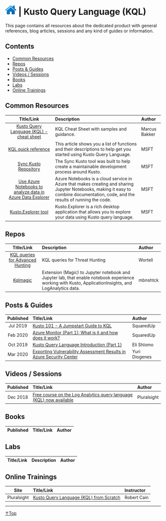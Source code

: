 # [![Home](../img/home.png)](../README.md "Home") | Kusto Query Language (KQL)

This page contains all resources about the dedicated product with general references, blog articles, sessions and any kind of guides or information.

## Contents
- [Common Resources](#common-resources)
- [Repos](#repos)
- [Posts & Guides](#posts--guides)
- [Videos / Sessions](#videos--sessions)
- [Books](#books)
- [Labs](#labs)
- [Online Trainings](#online-trainings)


## Common Resources
|                                                Title/Link                                                 | Description                                                                                                                                                                        | Author        |
| :-------------------------------------------------------------------------------------------------------: | :--------------------------------------------------------------------------------------------------------------------------------------------------------------------------------- | :------------ |
|             [Kusto Query Language (KQL) - cheat sheet](https://github.com/marcusbakker/KQL/)              | KQL Cheat Sheet with samples and guidance.                                                                                                                                         | Marcus Bakker |
|      [KQL quick reference](https://docs.microsoft.com/en-us/azure/data-explorer/kql-quick-reference)      | This article shows you a list of functions and their descriptions to help get you started using Kusto Query Language.                                                              | MSFT          |
|                      [Sync Kusto Repository](https://github.com/microsoft/synckusto)                      | The Sync Kusto tool was built to help create a maintainable development process around Kusto.                                                                                      | MSFT          |
| [Use Azure Notebooks to analyze data in Azure Data Explorer](https://docs.microsoft.com/en-us/azure/data-explorer/azure-notebooks) | Azure Notebooks is a cloud service in Azure that makes creating and sharing Jupyter Notebooks, making it easy to combine documentation, code, and the results of running the code. | MSFT          |
|         [Kusto.Explorer tool](https://docs.microsoft.com/en-us/azure/kusto/tools/kusto-explorer)          | Kusto.Explorer is a rich desktop application that allows you to explore your data using Kusto query language.                                                                      | MSFT          |


## Repos
|                             Title/Link                             | Description                                                                                                                                            | Author   |
| :----------------------------------------------------------------: | :----------------------------------------------------------------------------------------------------------------------------------------------------- | :------- |
| [KQL queries for Advanced Hunting](https://github.com/wortell/KQL) | KQL queries for Threat Hunting                                                                                                                         | Wortell  |
|     [Kqlmagic](https://github.com/microsoft/jupyter-Kqlmagic)      | Extension (Magic) to Jupyter notebook and Jupyter lab, that enable notebook experience working with Kusto, ApplicationInsights, and LogAnalytics data. | mbnshtck |



## Posts & Guides
| Published | Title/Link                                                                                                                                                                                                    | Author        |
| :-------: | :------------------------------------------------------------------------------------------------------------------------------------------------------------------------------------------------------------ | :------------ |
| Jul 2019  | [Kusto 101 - A Jumpstart Guide to KQL](https://squaredup.com/blog/kusto-101-a-jumpstart-guide-to-kql/)                                                                                                        | SquaredUp     |
| Feb 2020  | [Azure Monitor (Part 1): What is it and how does it work?](https://squaredup.com/blog/azure-monitor-part-1-what-is-it-and-how-does-it-work/)                                                                  | SquaredUp     |
| Oct 2019  | [Kusto Query Language Introduction (Part 1)](https://www.peerlyst.com/posts/kusto-query-language-introduction-part-1-eli-shlomo)                                                                              | Eli Shlomo    |
| Mar 2020  | [Exporting Vulnerability Assessment Results in Azure Security Center](https://techcommunity.microsoft.com/t5/azure-security-center/exporting-vulnerability-assessment-results-in-azure-security/ba-p/1212091) | Yuri Diogenes |



## Videos / Sessions
| Published | Title/Link                                                                                                                                         | Author      |
| :-------: | :------------------------------------------------------------------------------------------------------------------------------------------------- | :---------- |
| Dec 2018  | [Free course on the Log Analytics query language (KQL) now available](https://azure.microsoft.com/en-us/updates/free-query-language-course-la-ai/) | Pluralsight |


## Books
| Published | Title/Link | Author |
| :-------: | :--------- | :----- |

## Labs
| Title/Link | Description | Author |
| :--------: | :---------- | :----- |

## Online Trainings
|    Site     | Title/Link                                                                                                           | Instructor  |
| :---------: | :------------------------------------------------------------------------------------------------------------------- | :---------- |
| Pluralsight | [Kusto Query Language (KQL) from Scratch](https://www.pluralsight.com/courses/kusto-query-language-kql-from-scratch) | Robert Cain |


___
 <a href="#top" title="Back to the top.">↑Top</a>

